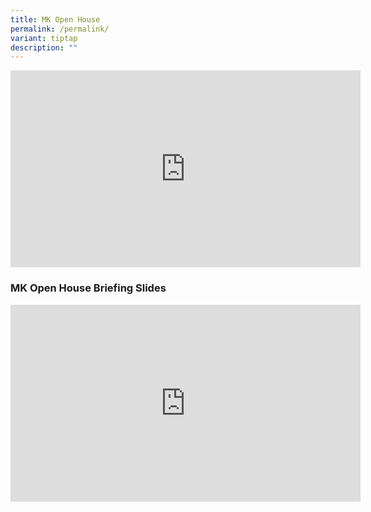 ```yaml
---
title: MK Open House
permalink: /permalink/
variant: tiptap
description: ""
---
```

<div class="iframe-wrapper"><iframe height="315" width="560" allowfullscreen="true" frameborder="0" src="https://www.youtube.com/embed/6CPZOR2bXUU"></iframe></div><h3>MK Open House Briefing Slides</h3><div class="iframe-wrapper"><iframe height="315" width="560" allowfullscreen="true" frameborder="0" src="https://www.youtube.com/embed/yKAmR1N2df0"></iframe></div><p></p>